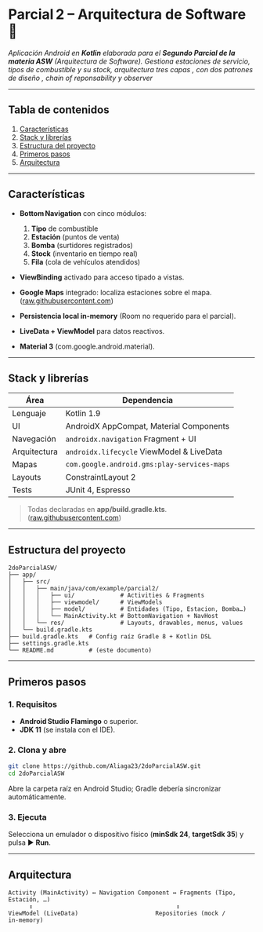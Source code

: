 # Parcial 2 – Arquitectura de Software 📱

*Aplicación Android en **Kotlin** elaborada para el **Segundo Parcial de la materia ASW** (Arquitectura de Software). Gestiona estaciones de servicio, tipos de combustible y su stock, arquitectura tres capas , con dos patrones de diseño , chain of reponsability y observer*

---

## Tabla de contenidos

1. [Características](#características)
2. [Stack y librerías](#stack-y-librerías)
3. [Estructura del proyecto](#estructura-del-proyecto)
4. [Primeros pasos](#primeros-pasos)
5. [Arquitectura](#arquitectura)


---

## Características

* **Bottom Navigation** con cinco módulos:

  1. **Tipo** de combustible
  2. **Estación** (puntos de venta)
  3. **Bomba** (surtidores registrados)
  4. **Stock** (inventario en tiempo real)
  5. **Fila** (cola de vehículos atendidos)
* **ViewBinding** activado para acceso tipado a vistas.
* **Google Maps** integrado: localiza estaciones sobre el mapa. ([raw.githubusercontent.com](https://raw.githubusercontent.com/Aliaga23/2doParcialASW/main/app/build.gradle.kts))
* **Persistencia local in‑memory** (Room no requerido para el parcial).
* **LiveData + ViewModel** para datos reactivos.
* **Material 3** (com.google.android.material).

---

## Stack y librerías

| Área         | Dependencia                                 |
| ------------ | ------------------------------------------- |
| Lenguaje     | Kotlin 1.9                                  |
| UI           | AndroidX AppCompat, Material Components     |
| Navegación   | `androidx.navigation` Fragment + UI         |
| Arquitectura | `androidx.lifecycle` ViewModel & LiveData   |
| Mapas        | `com.google.android.gms:play‑services‑maps` |
| Layouts      | ConstraintLayout 2                          |
| Tests        | JUnit 4, Espresso                           |

> Todas declaradas en **app/build.gradle.kts**. ([raw.githubusercontent.com](https://raw.githubusercontent.com/Aliaga23/2doParcialASW/main/app/build.gradle.kts))

---

## Estructura del proyecto

```text
2doParcialASW/
├── app/
│   ├── src/
│   │   ├── main/java/com/example/parcial2/
│   │   │   ├── ui/             # Activities & Fragments
│   │   │   ├── viewmodel/      # ViewModels
│   │   │   ├── model/          # Entidades (Tipo, Estacion, Bomba…)
│   │   │   └── MainActivity.kt # BottomNavigation + NavHost
│   │   └── res/                # Layouts, drawables, menus, values
│   └── build.gradle.kts
├── build.gradle.kts   # Config raíz Gradle 8 + Kotlin DSL
├── settings.gradle.kts
└── README.md          # (este documento)
```

---

## Primeros pasos

### 1. Requisitos

* **Android Studio Flamingo** o superior.
* **JDK 11** (se instala con el IDE).

### 2. Clona y abre

```bash
git clone https://github.com/Aliaga23/2doParcialASW.git
cd 2doParcialASW
```

Abre la carpeta raíz en Android Studio; Gradle debería sincronizar automáticamente.

### 3. Ejecuta

Selecciona un emulador o dispositivo físico (**minSdk 24**, **targetSdk 35**) y pulsa ▶️ **Run**.


---

## Arquitectura

```
Activity (MainActivity) ↔ Navigation Component ↔ Fragments (Tipo, Estación, …)
      ↕                                         ↕
ViewModel (LiveData)                      Repositories (mock / in‑memory)
```


